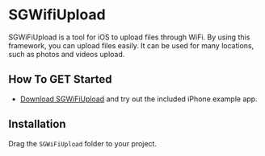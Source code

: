 # SGWifiUpload

SGWiFiUpload is a tool for iOS to upload files through WiFi. By using this framework, you can upload files easily. It can be used for many locations, such as photos and videos upload.

## How To GET Started
- [Download SGWiFiUpload](https://github.com/Soulghost/SGWiFiUpload/archive/master.zip) and try out the included iPhone example app.

## Installation
Drag the `SGWiFiUpload` folder to your project.
